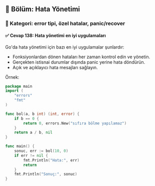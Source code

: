 ## 📘 Bölüm: Hata Yönetimi  
### 🔹 Kategori: error tipi, özel hatalar, panic/recover  
#### ✅ Cevap 138: Hata yönetimi en iyi uygulamaları

Go'da hata yönetimi için bazı en iyi uygulamalar şunlardır:

- Fonksiyonlardan dönen hataları her zaman kontrol edin ve yönetin.
- Gerçekten istisnai durumlar dışında panic yerine hata döndürün.
- Açık ve açıklayıcı hata mesajları sağlayın.

Örnek:

```go
package main
import (
    "errors"
    "fmt"
)

func bol(a, b int) (int, error) {
    if b == 0 {
        return 0, errors.New("sıfıra bölme yapılamaz")
    }
    return a / b, nil
}

func main() {
    sonuc, err := bol(10, 0)
    if err != nil {
        fmt.Println("Hata:", err)
        return
    }
    fmt.Println("Sonuç:", sonuc)
}
```
